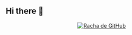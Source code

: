 ## Hi there 👋

<p align="center">
  <a href="https://git.io/streak-stats">
    <img src="https://streak-stats.demolab.com/?user=Maraa123&theme=tokyonight&hide_border=true&locale=es" alt="Racha de GitHub" />
  </a>
</p>

<!--
**Maraa123/Maraa123** is a ✨ _special_ ✨ repository because its `README.md` (this file) appears on your GitHub profile.

Here are some ideas to get you started:

- 🔭 I’m currently working on ...
- 🌱 I’m currently learning ...
- 👯 I’m looking to collaborate on ...
- 🤔 I’m looking for help with ...
- 💬 Ask me about ...
- 📫 How to reach me: ...
- 😄 Pronouns: ...
- ⚡ Fun fact: ...
-->
